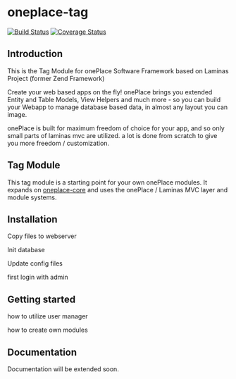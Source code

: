# oneplace-tag

[![Build Status](https://travis-ci.com/OnePlc/PLC_X_Tag.svg?branch=master)](https://travis-ci.com/OnePlc/PLC_X_Tag)
[![Coverage Status](https://coveralls.io/repos/github/OnePlc/PLC_X_Tag/badge.svg?branch=master)](https://coveralls.io/github/OnePlc/PLC_X_Tag?branch=master)

## Introduction

This is the Tag Module for onePlace Software Framework based on Laminas Project (former Zend Framework)

Create your web based apps on the fly! onePlace brings you extended Entity and Table Models,
View Helpers and much more - so you can build your Webapp to manage database based data, 
in almost any layout you can image. 

onePlace is built for maximum freedom of choice for your app, and so only small
parts of laminas mvc are utilized. a lot is done from scratch to give you more freedom / customization.

## Tag Module

This tag module is a starting point for your own onePlace modules.
It expands on [oneplace-core](https://github.com/OnePlc/PLC_X_Core) and uses the onePlace / Laminas MVC layer and module systems.

## Installation

Copy files to webserver

Init database

Update config files

first login with admin

## Getting started

how to utilize user manager

how to create own modules

## Documentation

Documentation will be extended soon.